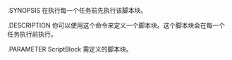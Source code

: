 .SYNOPSIS
    在执行每一个任务前先执行该脚本块。

.DESCRIPTION
    你可以使用这个命令来定义一个脚本块。这个脚本块会在每一个任务执行前执行。

.PARAMETER ScriptBlock
    需定义的脚本块。